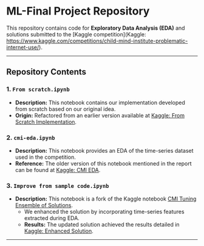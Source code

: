 # ML-Final Project Repository

This repository contains code for **Exploratory Data Analysis (EDA)** and solutions submitted to the [Kaggle competition](Kaggle: https://www.kaggle.com/competitions/child-mind-institute-problematic-internet-use/).

---

## Repository Contents

### 1. `From scratch.ipynb`
- **Description:** This notebook contains our implementation developed from scratch based on our original idea.
- **Origin:** Refactored from an earlier version available at [Kaggle: From Scratch Implementation](https://www.kaggle.com/code/quang0150/project?scriptVersionId=213203036).

### 2. `cmi-eda.ipynb`
- **Description:** This notebook provides an EDA of the time-series dataset used in the competition.
- **Reference:** The older version of this notebook mentioned in the report can be found at [Kaggle: CMI EDA](https://www.kaggle.com/code/qwerty197/cmi-eda).

### 3. `Improve from sample code.ipynb`
- **Description:** This notebook is a fork of the Kaggle notebook [CMI Tuning Ensemble of Solutions](https://www.kaggle.com/code/batprem/cmi-tuning-ensemble-of-solutions?scriptVersionId=212812994). 
  - We enhanced the solution by incorporating time-series features extracted during EDA.
  - **Results:** The updated solution achieved the results detailed in [Kaggle: Enhanced Solution](https://www.kaggle.com/code/quang0150/project?scriptVersionId=213924420).

---
